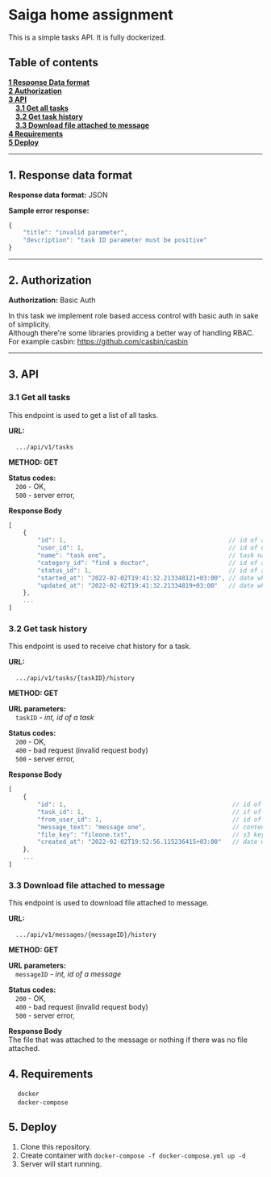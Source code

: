 # Saiga home assignment

This is a simple tasks API. It is fully dockerized.

## Table of contents

**[1 Response Data format](#1)**   
**[2 Authorization](#2)**  
**[3 API](#3)**   
&emsp;**[3.1 Get all tasks](#3.1)**  
&emsp;**[3.2 Get task history](#3.2)**  
&emsp;**[3.3 Download file attached to message](#3.3)**  
**[4 Requirements](#4)**  
**[5 Deploy](#5)**

****
<a name="1">1. Response data format</a>
-  
**Response data format:** JSON

**Sample error response:**
```js
{
    "title": "invalid parameter", 
    "description": "task ID parameter must be positive"
}
```

****
<a name="2">2. Authorization</a>
-  
**Authorization:** Basic Auth  

In this task we implement role based access control with basic auth in sake of simplicity.  
Although there're some libraries providing a better way of handling RBAC.  
For example casbin: https://github.com/casbin/casbin

****
## <a name="3">3. API</a>

### <a name="3.1">3.1 Get all tasks</a>

This endpoint is used to get a list of all tasks.

**URL:**

&emsp;`.../api/v1/tasks`

**METHOD: GET**

**Status codes:**  
&emsp;`200` - OK,  
&emsp;`500` - server error,

**Response Body**
```js
[
    {
        "id": 1,                                             // id of a task, int
        "user_id": 1,                                        // id of user who created a task, int
        "name": "task one",                                  // task name, string
        "category_id": "find a doctor",                      // id of a task category, int
        "status_id": 1,                                      // id of a task status, int
        "started_at": "2022-02-02T19:41:32.213348121+03:00", // date when a task started, datetime
        "updated_at": "2022-02-02T19:41:32.21334819+03:00"   // date when a task was last updated, datetime
    },
    ...
]
```

### <a name="3.2">3.2 Get task history</a>

This endpoint is used to receive chat history for a task.

**URL:**

&emsp;`.../api/v1/tasks/{taskID}/history`

**METHOD: GET**

**URL parameters:**  
&emsp;`taskID` - *int, id of a task*

**Status codes:**  
&emsp;`200` - OK,  
&emsp;`400` - bad request (invalid request body)  
&emsp;`500` - server error,

**Response Body**

```js
[
    {
        "id": 1,                                              // id of a message, int
        "task_id": 1,                                         // if of a task to which the message is related, int
        "from_user_id": 1,                                    // id of a user who wrote the message, int
        "message_text": "message one",                        // contents of message, string
        "file_key": "fileone.txt",                            // s3 key to a file attached to the message, string
        "created_at": "2022-02-02T19:52:56.115236415+03:00"   // date when the message was created, datetime
    }, 
    ...
]
```

### <a name="3.3">3.3 Download file attached to message</a>

This endpoint is used to download file attached to message.

**URL:**

&emsp;`.../api/v1/messages/{messageID}/history`

**METHOD: GET**

**URL parameters:**  
&emsp;`messageID` - *int, id of a message*

**Status codes:**  
&emsp;`200` - OK,  
&emsp;`400` - bad request (invalid request body)  
&emsp;`500` - server error,

**Response Body**  
The file that was attached to the message or nothing if there was no file attached.

## <a name="4">4. Requirements</a>

&emsp; `docker`  
&emsp; `docker-compose`

## <a name="5">5. Deploy</a>

1. Clone this repository.
2. Create container with `docker-compose -f docker-compose.yml up -d`
3. Server will start running. 